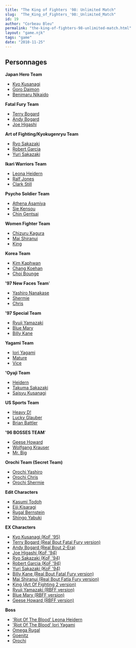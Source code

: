 ```yaml
---
title: "The King of Fighters '98: Unlimited Match"
slug:  "The_King_of_Fighters_'98:_Unlimited_Match"
id: 19
author: "Corbeau Bleu"
permalink: "the-king-of-fighters-98-unlimited-match.html"
layout: "game.njk"
tags: "game"
date: "2010-11-25"
---
```


## Personnages

**Japan Hero Team**

- [Kyo Kusanagi](Kyo_Kusanagi_(98um))
- [Goro Daimon](Goro_Daimon_(98um))
- [Benimaru Nikaido](Benimaru_Nikaido_(98um))

**Fatal Fury Team**

- [Terry Bogard](Terry_Bogard_(98um))
- [Andy Bogard](Andy_Bogard_(98um))
- [Joe Higashi](Joe_Higashi_(98um))

**Art of Fighting/Kyokugenryu Team**

- [Ryo Sakazaki](Ryo_Sakazaki_(98um))
- [Robert Garcia](Robert_Garcia_(98um))
- [Yuri Sakazaki](Yuri_Sakazaki_(98um))

**Ikari Warriors Team**

- [Leona Heidern](Leona_Heidern_(98um))
- [Ralf Jones](Ralf_Jones_(98um))
- [Clark Still](Clark_Still_(98um))

**Psycho Soldier Team**

- [Athena Asamiya](Athena_Asamiya_(98um))
- [Sie Kensou](Sie_Kensou_(98um))
- [Chin Gentsai](Chin_Gentsai_(98um))

**Women Fighter Team**

- [Chizuru Kagura](Chizuru_Kagura_(98um))
- [Mai Shiranui](Mai_Shiranui_(98um))
- [King](King_(98um))

**Korea Team**

- [Kim Kaphwan](Kim_Kaphwan_(98um))
- [Chang Koehan](Chang_Koehan_(98um))
- [Choi Bounge](Choi_Bounge_(98um))

**'97 New Faces Team**'

- [Yashiro Nanakase](Yashiro_Nanakase_(98um))
- [Shermie](Shermie_(98um))
- [Chris](Chris_(98um))

**'97 Special Team**

- [Ryuji Yamazaki](Ryuji_Yamazaki_(98um))
- [Blue Mary](Blue_Mary_(98um))
- [Billy Kane](Billy_Kane_(98um))

**Yagami Team**

- [Iori Yagami](Iori_Yagami_(98um))
- [Mature](Mature_(98um))
- [Vice](Vice_(98um))

**'Oyaji Team**

- [Heidern](Heidern_(98um))
- [Takuma Sakazaki](Takuma_Sakazaki_(98um))
- [Saisyu Kusanagi](Saisyu_Kusanagi_(98um))

**US Sports Team**

- [Heavy D!](Heavy_D!_(98um))
- [Lucky Glauber](Lucky_Glauber_(98um))
- [Brian Battler](Brian_Battler_(98um))

**'96 BOSSES TEAM**'

- [Geese Howard](Geese_Howard_(98um))
- [Wolfgang Krauser](Wolfgang_Krauser_(98um))
- [Mr. Big](Mr._Big_(98um))

**Orochi Team (Secret Team)**

- [Orochi Yashiro](Orochi_Yashiro_(98um))
- [Orochi Chris](Orochi_Chris_(98um))
- [Orochi Shermie](Orochi_Shermie_(98um))

**Edit Characters**

- [Kasumi Todoh](Kasumi_Todoh_(98um))
- [Eiji Kisaragi](Eiji_Kisaragi_(98um))
- [Rugal Bernstein](Rugal_Bernstein_(98um))
- [Shingo Yabuki](Shingo_Yabuki_(98um))

**EX Characters**

- [Kyo Kusanagi (KoF '95)](Kyo_Kusanagi_(KoF_'95)_(98um))
- [Terry Bogard (Real Bout Fatal Fury
  version)](Terry_Bogard_(Real_Bout_Fatal_Fury_version)_(98um))
- [Andy Bogard (Real Bout
  2-Era)](Andy_Bogard_(KoF_'95)_(98um))
- [Joe Higashi (KoF '94)](Joe_Higashi_(KoF_'94)_(98um))
- [Ryo Sakazaki (KoF '94)](Ryo_Sakazaki_(KoF_'94)_(98um))
- [Robert Garcia (KoF '94)](Robert_Garcia_(KoF_'94)_(98um))
- [Yuri Sakazaki (KoF '94)](Yuri_Sakazaki_(KoF_'94)_(98um))
- [Billy Kane (Real Bout Fatal Fury
  version)](Billy_Kane_(Real_Bout_Fatal_Fury_version)_(98um))
- [Mai Shiranui (Real Bout Fatla Fury
  version)](Mai_Shiranui_(Real_Bout_Fatal_Fury_version)_(98um))
- [King (Art Of Fighting 2
  version)](King_(Art_Of_Fighting_2_version)_(98um))
- [Ryuji Yamazaki (RBFF
  version)](Ryuji_Yamazaki_(RBFF_version)_(98um))
- [Blue Mary (RBFF version)](Blue_Mary_(RBFF_version)_(98um))
- [Geese Howard (RBFF
  version)](Geese_Howard_(RBFF_version)_(98um))

**Boss**

- ['Riot Of The Blood' Leona
  Heidern]('Riot_Of_The_Blood'_Leona_Heidern_(98um))
- ['Riot Of The Blood' Iori
  Yagami]('Riot_Of_The_Blood'_Iori_Yagami_(98um))
- [Omega Rugal](Omega_Rugal_(98um))
- [Goenitz](Goenitz_(98um))
- [Orochi](Orochi_(98um))
